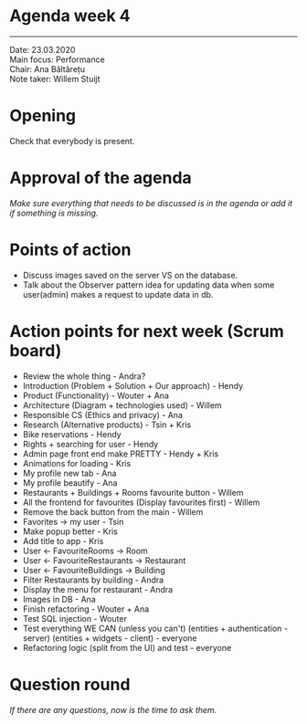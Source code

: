 # Agenda week 4
---

Date:           23.03.2020\
Main focus:     Performance\
Chair:          Ana Băltărețu\
Note taker:     Willem Stuijt

# Opening
Check that everybody is present.

# Approval of the agenda
*Make sure everything that needs to be discussed is in the agenda or add it if something is missing.*

# Points of action
 - Discuss images saved on the server VS on the database.
 - Talk about the Observer pattern idea for updating data when some user(admin) makes a request to update data in db.
 
# Action points for next week (Scrum board)
 - Review the whole thing - Andra?
 - Introduction (Problem + Solution + Our approach) - Hendy
 - Product (Functionality) - Wouter + Ana
 - Architecture (Diagram + technologies used) - Willem
 - Responsible CS  (Ethics and privacy) - Ana
 - Research (Alternative products) - Tsin + Kris
 - Bike reservations - Hendy
 - Rights + searching for user - Hendy
 - Admin page front end make PRETTY - Hendy + Kris
 - Animations for loading - Kris
 - My profile new tab - Ana
 - My profile beautify - Ana
 - Restaurants + Buildings + Rooms favourite button - Willem
 - All the frontend for favourites (Display favourites first) - Willem
 - Remove the back button from the main - Willem
 - Favorites -> my user - Tsin
 - Make popup better - Kris
 - Add title to app - Kris
 - User <- FavouriteRooms -> Room
 - User <- FavouriteRestaurants -> Restaurant
 - User <- FavouriteBuildings -> Building
 - Filter Restaurants by building - Andra
 - Display the menu for restaurant - Andra
 - Images in DB - Ana
 - Finish refactoring - Wouter + Ana 
 - Test SQL injection - Wouter
 - Test everything WE CAN (unless you can't) (entities + authentication - server) (entities + widgets - client) - everyone
 - Refactoring logic (split from the UI) and test - everyone

# Question round
*If there are any questions, now is the time to ask them.*
